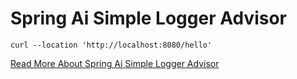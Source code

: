 # Spring Ai Simple Logger Advisor
```
curl --location 'http://localhost:8080/hello'
```

[Read More About Spring Ai Simple Logger Advisor](https://wesome.org/spring-ai-simple-logger-advisor)

